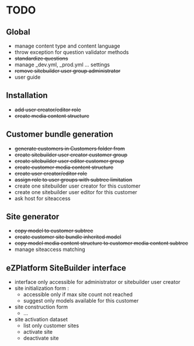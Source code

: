 # TODO

## Global

* manage content type and content language
* throw exception for question validator methods
* <s>standardize questions</s>
* manage _dev.yml, _prod.yml ... settings
* <s>remove sitebuilder user group administrator</s>
* user guide

## Installation

* <s>add user creator/editor role</s>
* <s>create media content structure</s>

## Customer bundle generation 

* <s>generate customers in Customers folder from</s>
* <s>create sitebuilder user creator customer group</s>
* <s>create sitebuilder user editor customer group</s>
* <s>create customer media content structure</s>
* <s>create user creator/editor role</s>
* <s>assign role to user groups with subtree limitation</s>
* create one sitebuilder user creator for this customer
* create one sitebuilder user editor for this customer
* ask host for siteaccess

## Site generator

* <s>copy model to customer subtree</s>
* <s>create customer site bundle inherited model</s>
* <s>copy model media content structure to customer media content subtree</s>
* manage siteaccess matching

## eZPlatform  SiteBuilder interface

* interface only accessible for administrator or sitebuilder user creator
* site initialization form :
  * accessible only if max site count not reached
  * suggest only models available for this customer
* site construction form
  * ...
* site activation dataset
  * list only customer sites
  * activate site
  * deactivate site



